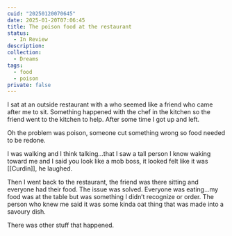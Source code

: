 ```yaml
---
cuid: "20250120070645"
date: 2025-01-20T07:06:45
title: The poison food at the restaurant
status:
  - In Review
description: 
collection:
  - Dreams
tags:
  - food
  - poison
private: false
---
```

I sat at an outside restaurant with a who seemed like a friend who came after me to sit. Something happened with the chef in the kitchen so the friend went to the kitchen to help. After some time I got up and left. 

Oh the problem was poison, someone cut something wrong so food needed to be redone.

I was walking and I think talking…that I saw a tall person I know waking toward me and I said you look like a mob boss, it looked felt like it was [[Curdin]], he laughed. 

Then I went back to the restaurant, the friend was there sitting and everyone had their food. The issue was solved. Everyone was eating…my food was at the table but was something I didn’t recognize or order. The person who knew me said it was some kinda oat thing that was made into a savoury dish.

There was other stuff that happened.